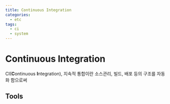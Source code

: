 ```yaml
---
title: Continuous Integration
categories: 
  - etc
tags: 
  - ci
  - system
---
```

# Continuous Integration
CI(**C**ontinuous **I**ntegration), 지속적 통합이란 소스관리, 빌드, 배포 등의 구조를 자동화 함으로써 

## Tools
<!--stackedit_data:
eyJoaXN0b3J5IjpbLTY5NTMyNDg5NV19
-->